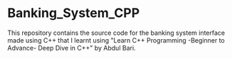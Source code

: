 # Banking_System_CPP
This repository contains the source code for the banking system interface made using C++ that I learnt using "Learn C++ Programming -Beginner to Advance- Deep Dive in C++" by Abdul Bari.
